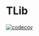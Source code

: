 # TLib

[![codecov](https://codecov.io/gh/tolgacakir/TLib/branch/master/graph/badge.svg?token=NTC9O422NM)](https://codecov.io/gh/tolgacakir/TLib)
